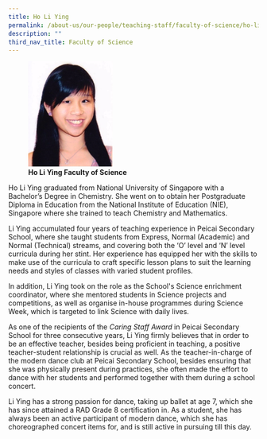 ```yaml
---
title: Ho Li Ying
permalink: /about-us/our-people/teaching-staff/faculty-of-science/ho-li-ying/
description: ""
third_nav_title: Faculty of Science
---
```

<figure>
<img style="width:40%" src="/images/science---ho-li-ying.jpg">
<figcaption> <strong>Ho Li Ying
Faculty of Science</strong>
</figcaption>
</figure>

Ho Li Ying graduated from National University of Singapore with a Bachelor’s Degree in Chemistry. She went on to obtain her Postgraduate Diploma in Education from the National Institute of Education (NIE), Singapore where she trained to teach Chemistry and Mathematics.

  

Li Ying accumulated four years of teaching experience in Peicai Secondary School, where she taught students from Express, Normal (Academic) and Normal (Technical) streams, and covering both the ‘O’ level and ‘N’ level curricula during her stint. Her experience has equipped her with the skills to make use of the curricula to craft specific lesson plans to suit the learning needs and styles of classes with varied student profiles.

  

In addition, Li Ying took on the role as the School's Science enrichment coordinator, where she mentored students in Science projects and competitions, as well as organise in-house programmes during Science Week, which is targeted to link Science with daily lives.

  

As one of the recipients of the&nbsp;_Caring Staff Award_&nbsp;in Peicai Secondary School for three consecutive years, Li Ying firmly believes that in order to be an effective teacher, besides being proficient in teaching, a positive teacher-student relationship is crucial as well. As the teacher-in-charge of the modern dance club at Peicai Secondary School, besides ensuring that she was physically present during practices, she often made the effort to dance with her students and performed together with them during a school concert.

  

Li Ying has a strong passion for dance, taking up ballet at age 7, which she has since attained a RAD Grade 8 certification in. As a student, she has always been an active participant of modern dance, which she has choreographed concert items for, and is still active in pursuing till this day.
